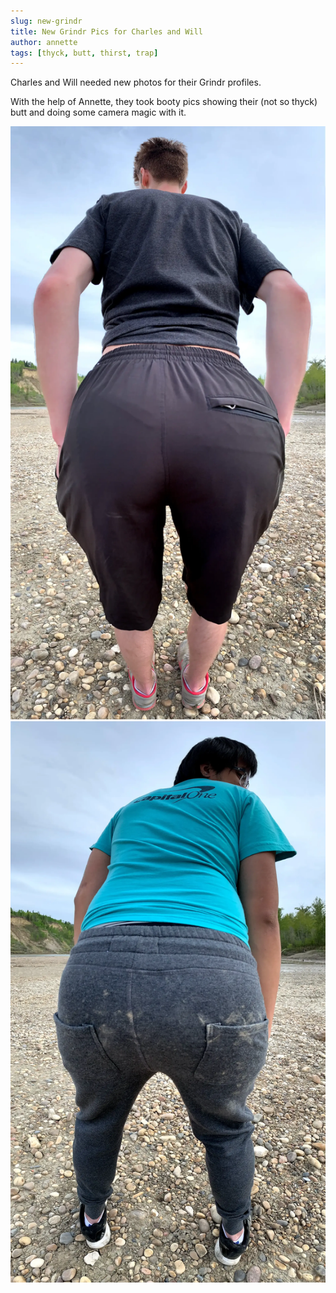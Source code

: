 ```yaml
---
slug: new-grindr
title: New Grindr Pics for Charles and Will
author: annette
tags: [thyck, butt, thirst, trap]
---
```


Charles and Will needed new photos for their Grindr profiles.

<!--truncate-->

With the help of Annette, they took booty pics showing their (not so thyck) butt and doing some camera magic with it.

![thirst](/img/blog/grindr1.webp)
![trap](/img/blog/grindr2.webp)
